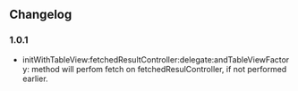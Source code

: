 ## Changelog
### 1.0.1
- initWithTableView:fetchedResultController:delegate:andTableViewFactory: method will perfom fetch on fetchedResulController, if not performed earlier.